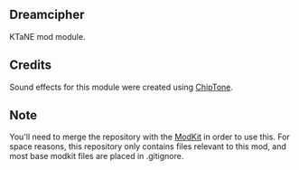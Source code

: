 ## Dreamcipher
KTaNE mod module.

## Credits
Sound effects for this module were created using [ChipTone](https://sfbgames.com/chiptone/).

## Note
You'll need to merge the repository with the [ModKit](https://github.com/keeptalkinggame/ktanemodkit/) in order to use this. For space reasons, this repository only contains files relevant to this mod, and most base modkit files are placed in .gitignore.
